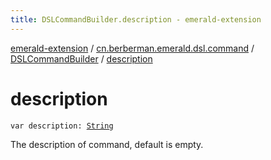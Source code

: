 ```yaml
---
title: DSLCommandBuilder.description - emerald-extension
---
```


[emerald-extension](../../index.html) / [cn.berberman.emerald.dsl.command](../index.html) / [DSLCommandBuilder](index.html) / [description](.)

# description

`var description: `[`String`](https://kotlinlang.org/api/latest/jvm/stdlib/kotlin/-string/index.html)

The description of command, default is empty.

